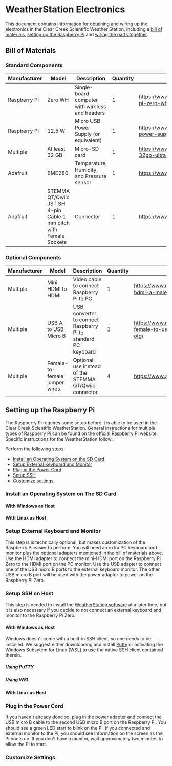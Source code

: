 # WeatherStation Electronics

This document contains information for obtaining and wiring up the electronics in the Clear Creek Scientific Weather Station, including a [bill of materials](#bill-of-materials), [setting up the Raspberry Pi](#setting-up-the-raspberry-pi) and  [wiring the parts together](https://github.com/ClearCreekSci/WikiBase/wiki/raspberry_pi_zero_to_bme280_wiring).

## Bill of Materials

### Standard Components

|Manufacturer|Model|Description|Quantity|Example|
|------------|-----|-----------|--------|-------|
|Raspberry Pi|Zero WH|Single-board computer with wireless and headers|1|https://www.microcenter.com/product/502843/raspberry-pi-zero-wh-with-pre-soldered-headers|
|Raspberry Pi|12.5 W|Micro USB Power Supply (or equivalent)|1|https://www.raspberrypi.com/products/micro-usb-power-supply/|
|Multiple|At least 32 GB|Micro-SD card|1|https://www.microcenter.com/product/675340/sandisk-32gb-ultra-sdxc-class-10-u1-flash-memory-card|
|Adafruit|BME280|Temperature, Humidity, and Pressure sensor|1|https://www.adafruit.com/product/2652|
|Adafruit|STEMMA QT/Qwiic JST SH 4-pin Cable 1 mm pitch with Female Sockets|Connector|1|https://www.adafruit.com/product/4397|


### Optional Components

|Manufacturer|Model|Description|Quantity|Example|
|------------|-----|-----------|--------|-------|
|Multiple|Mini HDMI to HDMI|Video cable to connect Raspberry Pi to PC|1|https://www.raspberrypi.com/products/standard-hdmi-a-male-to-mini-hdmi-c-male-cable/|
|Multiple|USB A to USB Micro B|USB converter to connect Raspberry Pi to standard PC keyboard|1|https://www.microconnectors.com/usb-a-female-to-usb-micro-b-male-2-0-adapter-otg/|
|Multiple|Female-to-female jumper wires|Optional: use instead of the STEMMA QT/Qwiic connector|4|https://www.adafruit.com/product/1950|

## Setting up the Raspberry Pi

The Raspberry Pi requires some setup before it is able to be used in the Clear Creek Scientific WeatherStation. General instructions for multiple types of Raspberry Pi can be found on the [official Raspberry Pi website](https://www.raspberrypi.com/documentation/computers/getting-started.html). Specific instructions for the WeatherStation follow:

Perform the following steps:

* [Install an Operating System on the SD Card](#install-an-operating-system-on-the-sd-card)
* [Setup External Keyboard and Monitor](#setup-external-keyboard-and-monitor)
* [Plug in the Power Cord](#plug-in-the-power-cord)
* [Setup SSH](#setup-ssh)
* [Customize settings](#customize-settings)
 
### Install an Operating System on The SD Card

#### With Windows as Host

#### With Linux as Host


### Setup External Keyboard and Monitor

This step is is technically optional, but makes customization of the Raspberry Pi easier to perform. You will need an extra PC keyboard and monitor plus the optional adapters mentioned in the bill of materials above. Use the HDMI adapter to connect the mini-HDMI port on the Raspberry Pi Zero to the HDMI port on the PC monitor. Use the USB adapter to connect one of the USB micro B ports to the external keyboard monitor. The other USB micro B port will be used with the power adapter to power on the Raspberry Pi Zero.
 
### Setup SSH on Host

This step is needed to install the [WeatherStation software](https://github.com/ClearCreekSci/WeatherStation/tree/main/software) at a later time, but it is also necessary if you decide to not connect an external keyboard and monitor to the Raspberry Pi Zero.

#### With Windows as Host

Windows doesn't come with a built-in SSH client, so one needs to be installed. We suggest either downloading and install [Putty](https://www.putty.org/) or activating the Windows Subsytem for Linux (WSL) to use the native SSH client contained therein.

##### Using PuTTY

##### Using WSL

#### With Linux as Host

### Plug in the Power Cord

If you haven't already done so, plug in the power adapter and connect the USB micro B cable to the second USB micro B port on the Raspberry Pi. You should see a green LED start to blink on the Pi. If you connected and external monitor to the Pi, you should see information on the screen as the Pi boots up. If you don't have a monitor, wait approximately two minutes to allow the Pi to start.


### Customize Settings



